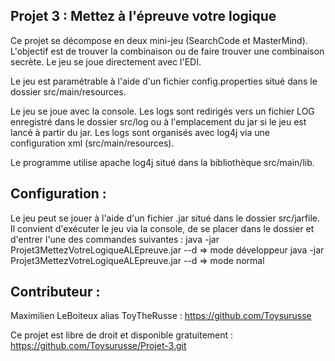 ## Projet 3 : Mettez à l'épreuve votre logique

Ce projet se décompose en deux mini-jeu (SearchCode et MasterMind). L'objectif est de trouver la combinaison ou de faire trouver une combinaison secrète. Le jeu se joue directement avec l'EDI.

Le jeu est paramétrable à l'aide d'un fichier config.properties situé dans le dossier src/main/resources.

Le jeu se joue avec la console. Les logs sont redirigés vers un fichier LOG enregistré dans le dossier src/log ou à l'emplacement du jar si le jeu est lancé à partir du jar. Les logs sont organisés avec log4j via une configuration xml (src/main/resources).

Le programme utilise apache log4j situé dans la bibliothèque src/main/lib.

## Configuration :

Le jeu peut se jouer à l'aide d'un fichier .jar situé dans le dossier src/jarfile. Il convient d'exécuter le jeu via la console, de se placer dans le dossier et d'entrer l'une des commandes suivantes :
java -jar Projet3MettezVotreLogiqueALEpreuve.jar --d   => mode développeur
java -jar Projet3MettezVotreLogiqueALEpreuve.jar --d   => mode normal

## Contributeur :

Maximilien LeBoiteux alias ToyTheRusse : https://github.com/Toysurusse

Ce projet est libre de droit et disponible gratuitement : https://github.com/Toysurusse/Projet-3.git
